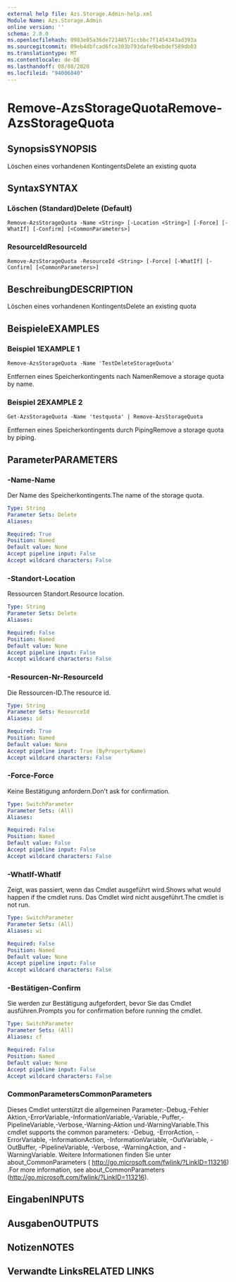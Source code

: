 ```yaml
---
external help file: Azs.Storage.Admin-help.xml
Module Name: Azs.Storage.Admin
online version: ''
schema: 2.0.0
ms.openlocfilehash: 0983e05a36de72148571ccbbc7f1454343ad393a
ms.sourcegitcommit: 09eb4dbfcad6fce303b793dafe9bebdef589db03
ms.translationtype: MT
ms.contentlocale: de-DE
ms.lasthandoff: 08/08/2020
ms.locfileid: "94006840"
---
```

# <span data-ttu-id="825df-101">Remove-AzsStorageQuota</span><span class="sxs-lookup"><span data-stu-id="825df-101">Remove-AzsStorageQuota</span></span>

## <span data-ttu-id="825df-102">Synopsis</span><span class="sxs-lookup"><span data-stu-id="825df-102">SYNOPSIS</span></span>
<span data-ttu-id="825df-103">Löschen eines vorhandenen Kontingents</span><span class="sxs-lookup"><span data-stu-id="825df-103">Delete an existing quota</span></span>

## <span data-ttu-id="825df-104">Syntax</span><span class="sxs-lookup"><span data-stu-id="825df-104">SYNTAX</span></span>

### <span data-ttu-id="825df-105">Löschen (Standard)</span><span class="sxs-lookup"><span data-stu-id="825df-105">Delete (Default)</span></span>
```
Remove-AzsStorageQuota -Name <String> [-Location <String>] [-Force] [-WhatIf] [-Confirm] [<CommonParameters>]
```

### <span data-ttu-id="825df-106">ResourceId</span><span class="sxs-lookup"><span data-stu-id="825df-106">ResourceId</span></span>
```
Remove-AzsStorageQuota -ResourceId <String> [-Force] [-WhatIf] [-Confirm] [<CommonParameters>]
```

## <span data-ttu-id="825df-107">Beschreibung</span><span class="sxs-lookup"><span data-stu-id="825df-107">DESCRIPTION</span></span>
<span data-ttu-id="825df-108">Löschen eines vorhandenen Kontingents</span><span class="sxs-lookup"><span data-stu-id="825df-108">Delete an existing quota</span></span>

## <span data-ttu-id="825df-109">Beispiele</span><span class="sxs-lookup"><span data-stu-id="825df-109">EXAMPLES</span></span>

### <span data-ttu-id="825df-110">Beispiel 1</span><span class="sxs-lookup"><span data-stu-id="825df-110">EXAMPLE 1</span></span>
```
Remove-AzsStorageQuota -Name 'TestDeleteStorageQuota'
```

<span data-ttu-id="825df-111">Entfernen eines Speicherkontingents nach Namen</span><span class="sxs-lookup"><span data-stu-id="825df-111">Remove a storage quota by name.</span></span>

### <span data-ttu-id="825df-112">Beispiel 2</span><span class="sxs-lookup"><span data-stu-id="825df-112">EXAMPLE 2</span></span>
```
Get-AzsStorageQuota -Name 'testquota' | Remove-AzsStorageQuota
```

<span data-ttu-id="825df-113">Entfernen eines Speicherkontingents durch Piping</span><span class="sxs-lookup"><span data-stu-id="825df-113">Remove a storage quota by piping.</span></span>

## <span data-ttu-id="825df-114">Parameter</span><span class="sxs-lookup"><span data-stu-id="825df-114">PARAMETERS</span></span>

### <span data-ttu-id="825df-115">-Name</span><span class="sxs-lookup"><span data-stu-id="825df-115">-Name</span></span>
<span data-ttu-id="825df-116">Der Name des Speicherkontingents.</span><span class="sxs-lookup"><span data-stu-id="825df-116">The name of the storage quota.</span></span>

```yaml
Type: String
Parameter Sets: Delete
Aliases:

Required: True
Position: Named
Default value: None
Accept pipeline input: False
Accept wildcard characters: False
```

### <span data-ttu-id="825df-117">-Standort</span><span class="sxs-lookup"><span data-stu-id="825df-117">-Location</span></span>
<span data-ttu-id="825df-118">Ressourcen Standort.</span><span class="sxs-lookup"><span data-stu-id="825df-118">Resource location.</span></span>

```yaml
Type: String
Parameter Sets: Delete
Aliases:

Required: False
Position: Named
Default value: None
Accept pipeline input: False
Accept wildcard characters: False
```

### <span data-ttu-id="825df-119">-Resourcen-Nr</span><span class="sxs-lookup"><span data-stu-id="825df-119">-ResourceId</span></span>
<span data-ttu-id="825df-120">Die Ressourcen-ID.</span><span class="sxs-lookup"><span data-stu-id="825df-120">The resource id.</span></span>

```yaml
Type: String
Parameter Sets: ResourceId
Aliases: id

Required: True
Position: Named
Default value: None
Accept pipeline input: True (ByPropertyName)
Accept wildcard characters: False
```

### <span data-ttu-id="825df-121">-Force</span><span class="sxs-lookup"><span data-stu-id="825df-121">-Force</span></span>
<span data-ttu-id="825df-122">Keine Bestätigung anfordern.</span><span class="sxs-lookup"><span data-stu-id="825df-122">Don't ask for confirmation.</span></span>

```yaml
Type: SwitchParameter
Parameter Sets: (All)
Aliases:

Required: False
Position: Named
Default value: False
Accept pipeline input: False
Accept wildcard characters: False
```

### <span data-ttu-id="825df-123">-WhatIf</span><span class="sxs-lookup"><span data-stu-id="825df-123">-WhatIf</span></span>
<span data-ttu-id="825df-124">Zeigt, was passiert, wenn das Cmdlet ausgeführt wird.</span><span class="sxs-lookup"><span data-stu-id="825df-124">Shows what would happen if the cmdlet runs.</span></span>
<span data-ttu-id="825df-125">Das Cmdlet wird nicht ausgeführt.</span><span class="sxs-lookup"><span data-stu-id="825df-125">The cmdlet is not run.</span></span>

```yaml
Type: SwitchParameter
Parameter Sets: (All)
Aliases: wi

Required: False
Position: Named
Default value: None
Accept pipeline input: False
Accept wildcard characters: False
```

### <span data-ttu-id="825df-126">-Bestätigen</span><span class="sxs-lookup"><span data-stu-id="825df-126">-Confirm</span></span>
<span data-ttu-id="825df-127">Sie werden zur Bestätigung aufgefordert, bevor Sie das Cmdlet ausführen.</span><span class="sxs-lookup"><span data-stu-id="825df-127">Prompts you for confirmation before running the cmdlet.</span></span>

```yaml
Type: SwitchParameter
Parameter Sets: (All)
Aliases: cf

Required: False
Position: Named
Default value: None
Accept pipeline input: False
Accept wildcard characters: False
```

### <span data-ttu-id="825df-128">CommonParameters</span><span class="sxs-lookup"><span data-stu-id="825df-128">CommonParameters</span></span>
<span data-ttu-id="825df-129">Dieses Cmdlet unterstützt die allgemeinen Parameter:-Debug,-Fehler Aktion,-ErrorVariable,-InformationVariable,-Variable,-Puffer,-PipelineVariable,-Verbose,-Warning-Aktion und-WarningVariable.</span><span class="sxs-lookup"><span data-stu-id="825df-129">This cmdlet supports the common parameters: -Debug, -ErrorAction, -ErrorVariable, -InformationAction, -InformationVariable, -OutVariable, -OutBuffer, -PipelineVariable, -Verbose, -WarningAction, and -WarningVariable.</span></span> <span data-ttu-id="825df-130">Weitere Informationen finden Sie unter about_CommonParameters ( http://go.microsoft.com/fwlink/?LinkID=113216) .</span><span class="sxs-lookup"><span data-stu-id="825df-130">For more information, see about_CommonParameters (http://go.microsoft.com/fwlink/?LinkID=113216).</span></span>

## <span data-ttu-id="825df-131">Eingaben</span><span class="sxs-lookup"><span data-stu-id="825df-131">INPUTS</span></span>

## <span data-ttu-id="825df-132">Ausgaben</span><span class="sxs-lookup"><span data-stu-id="825df-132">OUTPUTS</span></span>

## <span data-ttu-id="825df-133">Notizen</span><span class="sxs-lookup"><span data-stu-id="825df-133">NOTES</span></span>

## <span data-ttu-id="825df-134">Verwandte Links</span><span class="sxs-lookup"><span data-stu-id="825df-134">RELATED LINKS</span></span>
